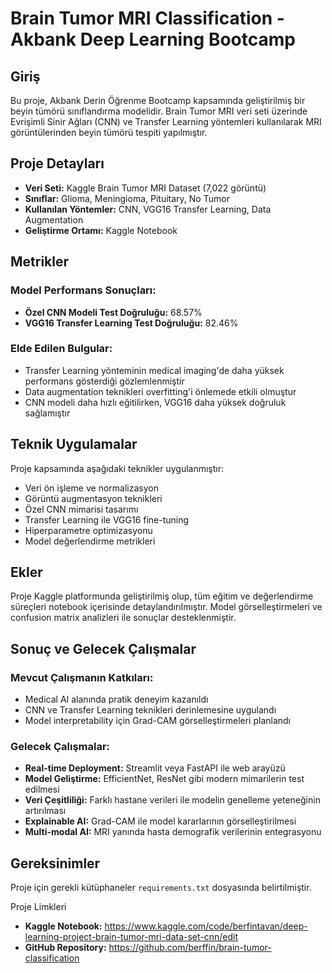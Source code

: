 # Brain Tumor MRI Classification - Akbank Deep Learning Bootcamp

## Giriş
Bu proje, Akbank Derin Öğrenme Bootcamp kapsamında geliştirilmiş bir beyin tümörü sınıflandırma modelidir. Brain Tumor MRI veri seti üzerinde Evrişimli Sinir Ağları (CNN) ve Transfer Learning yöntemleri kullanılarak MRI görüntülerinden beyin tümörü tespiti yapılmıştır.

## Proje Detayları
- **Veri Seti:** Kaggle Brain Tumor MRI Dataset (7,022 görüntü)
- **Sınıflar:** Glioma, Meningioma, Pituitary, No Tumor
- **Kullanılan Yöntemler:** CNN, VGG16 Transfer Learning, Data Augmentation
- **Geliştirme Ortamı:** Kaggle Notebook

## Metrikler
### Model Performans Sonuçları:
- **Özel CNN Modeli Test Doğruluğu:** 68.57%
- **VGG16 Transfer Learning Test Doğruluğu:** 82.46%

### Elde Edilen Bulgular:
- Transfer Learning yönteminin medical imaging'de daha yüksek performans gösterdiği gözlemlenmiştir
- Data augmentation teknikleri overfitting'i önlemede etkili olmuştur
- CNN modeli daha hızlı eğitilirken, VGG16 daha yüksek doğruluk sağlamıştır

## Teknik Uygulamalar
Proje kapsamında aşağıdaki teknikler uygulanmıştır:
- Veri ön işleme ve normalizasyon
- Görüntü augmentasyon teknikleri
- Özel CNN mimarisi tasarımı
- Transfer Learning ile VGG16 fine-tuning
- Hiperparametre optimizasyonu
- Model değerlendirme metrikleri

## Ekler
Proje Kaggle platformunda geliştirilmiş olup, tüm eğitim ve değerlendirme süreçleri notebook içerisinde detaylandırılmıştır. Model görselleştirmeleri ve confusion matrix analizleri ile sonuçlar desteklenmiştir.

## Sonuç ve Gelecek Çalışmalar
### Mevcut Çalışmanın Katkıları:
- Medical AI alanında pratik deneyim kazanıldı
- CNN ve Transfer Learning teknikleri derinlemesine uygulandı
- Model interpretability için Grad-CAM görselleştirmeleri planlandı

### Gelecek Çalışmalar:
- **Real-time Deployment:** Streamlit veya FastAPI ile web arayüzü
- **Model Geliştirme:** EfficientNet, ResNet gibi modern mimarilerin test edilmesi
- **Veri Çeşitliliği:** Farklı hastane verileri ile modelin genelleme yeteneğinin artırılması
- **Explainable AI:** Grad-CAM ile model kararlarının görselleştirilmesi
- **Multi-modal AI:** MRI yanında hasta demografik verilerinin entegrasyonu




## Gereksinimler
Proje için gerekli kütüphaneler `requirements.txt` dosyasında belirtilmiştir.


Proje Limkleri
- **Kaggle Notebook:** https://www.kaggle.com/code/berfintavan/deep-learning-project-brain-tumor-mri-data-set-cnn/edit
- **GitHub Repository:** https://github.com/berffin/brain-tumor-classification

